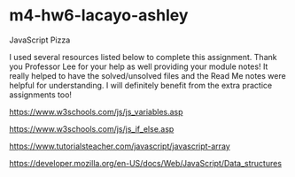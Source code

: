 # m4-hw6-lacayo-ashley
JavaScript Pizza

I used several resources listed below to complete this assignment. Thank you Professor Lee for your help as well providing your module notes! It really helped to have the solved/unsolved files and the Read Me notes were helpful for understanding. I will definitely benefit from the extra practice assignments too!

https://www.w3schools.com/js/js_variables.asp

https://www.w3schools.com/js/js_if_else.asp

https://www.tutorialsteacher.com/javascript/javascript-array

https://developer.mozilla.org/en-US/docs/Web/JavaScript/Data_structures

